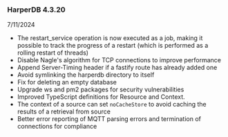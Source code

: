 ### HarperDB 4.3.20

7/11/2024

- The restart_service operation is now executed as a job, making it possible to track the progress of a restart (which is performed as a rolling restart of threads)
- Disable Nagle's algorithm for TCP connections to improve performance
- Append Server-Timing header if a fastify route has already added one
- Avoid symlinking the harperdb directory to itself
- Fix for deleting an empty database
- Upgrade ws and pm2 packages for security vulnerabilities
- Improved TypeScript definitions for Resource and Context.
- The context of a source can set `noCacheStore` to avoid caching the results of a retrieval from source
- Better error reporting of MQTT parsing errors and termination of connections for compliance
